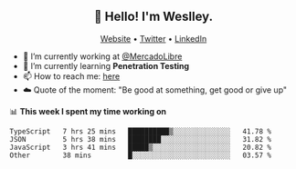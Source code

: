 <h2 align="center">👋 Hello! I'm Weslley.</h2>
<p align="center">
  <a href="http://weslleyneri.com.br">Website</a> •
  <a href="https://twitter.com/Weslley_Neri">Twitter</a> •
  <a href="https://www.linkedin.com/in/weslley-neri-3658908b">LinkedIn</a>
</p>


- 🔭 I’m currently working at [@MercadoLibre](https://github.com/mercadolibre)
- 🌱 I’m currently learning **Penetration Testing**
- 📫 How to reach me: [here](mailto:weslley39@gmail.com)
- ☁️ Quote of the moment: "Be good at something, get good or give up"

📊 **This week I spent my time working on**
<!--START_SECTION:waka-->

```text
TypeScript   7 hrs 25 mins   ██████████▒░░░░░░░░░░░░░░   41.78 %
JSON         5 hrs 38 mins   ████████░░░░░░░░░░░░░░░░░   31.82 %
JavaScript   3 hrs 41 mins   █████▒░░░░░░░░░░░░░░░░░░░   20.82 %
Other        38 mins         █░░░░░░░░░░░░░░░░░░░░░░░░   03.57 %
```

<!--END_SECTION:waka-->

<!-- Inspired by https://github.com/gruselhaus/gruselhaus -->